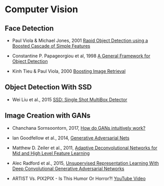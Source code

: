 # Computer Vision

## Face Detection

- Paul Viola & Michael Jones, 2001 [Rapid Object Detection using a Boosted Cascade of Simple Features](http://citeseerx.ist.psu.edu/viewdoc/download?doi=10.1.1.10.6807&rep=rep1&type=pdf)

- Constantine P. Papageorgiou et al, 1998 [A General Framework for Object Detection](https://www.researchgate.net/publication/3766402_General_framework_for_object_detection)

- Kinh Tieu & Paul Viola, 2000 [Boosting Image Retrieval](http://citeseerx.ist.psu.edu/viewdoc/download?doi=10.1.1.136.2419&rep=rep1&type=pdf)



## Object Detection With SSD

- Wei Liu et al., 2015 [SSD: Single Shot MultiBox Detector](https://arxiv.org/pdf/1512.02325.pdf)



## Image Creation with GANs

- Chanchana Sornsoontorn, 2017, [How do GANs intuitively work?](https://hackernoon.com/how-do-gans-intuitively-work-2dda07f247a1)

- Ian Goodfellow et al., 2014, [Generative Adversarial Nets](https://arxiv.org/pdf/1406.2661.pdf)

- Matthew D. Zeiler et al., 2011, [Adaptive Deconvolutional Networks for Mid and High Level Feature Learning](http://citeseerx.ist.psu.edu/viewdoc/download?doi=10.1.1.227.7393&rep=rep1&type=pdf)

- Alec Radford et al., 2015, [Unsupervised Representation Learning With Deep Convolutional Generative Adversarial Networks](https://arxiv.org/pdf/1511.06434.pdf)

- ARTIST Vs. PIX2PIX - Is This Humor Or Horror?! [YouTube Video](https://www.youtube.com/watch?v=9cgFPttB_RQ)